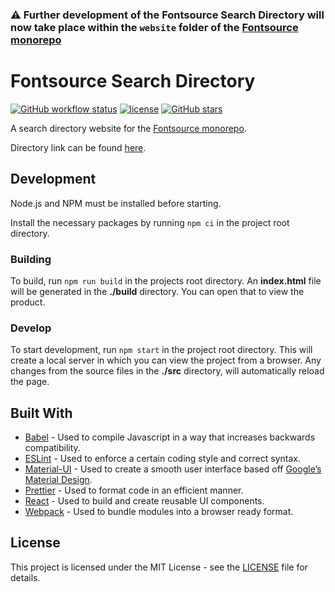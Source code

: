 ### ⚠️ Further development of the Fontsource Search Directory will now take place within the `website` folder of the [Fontsource monorepo](https://github.com/fontsource/fontsource)

# Fontsource Search Directory

[![GitHub workflow status](https://img.shields.io/github/workflow/status/fontsource/search-directory/Publish%20Website)](https://github.com/fontsource/search-directory/actions?query=workflow%3A%22Publish+Website%22) [![license](https://img.shields.io/static/v1?label=license&message=MIT&color=brightgreen)](LICENSE) [![GitHub stars](https://img.shields.io/github/stars/fontsource/fontsource-search-directory.svg?style=social&label=Star)](https://github.com/fontsource/search-directory/stargazers)

A search directory website for the [Fontsource monorepo](https://github.com/fontsource/fontsource).

Directory link can be found [here](https://fontsource.org).

## Development

Node.js and NPM must be installed before starting.

Install the necessary packages by running `npm ci` in the project root directory.

### Building

To build, run `npm run build` in the projects root directory. An **index.html** file will be generated in the **./build** directory. You can open that to view the product.

### Develop

To start development, run `npm start` in the project root directory. This will create a local server in which you can view the project from a browser. Any changes from the source files in the **./src** directory, will automatically reload the page.

## Built With

- [Babel](https://babeljs.io/) - Used to compile Javascript in a way that increases backwards compatibility.
- [ESLint](https://eslint.org/) - Used to enforce a certain coding style and correct syntax.
- [Material-UI](https://material-ui.com/) - Used to create a smooth user interface based off [Google’s Material Design](https://material.io/).
- [Prettier](https://prettier.io/) - Used to format code in an efficient manner.
- [React](https://reactjs.org/) - Used to build and create reusable UI components.
- [Webpack](https://webpack.js.org/) - Used to bundle modules into a browser ready format.

## License

This project is licensed under the MIT License - see the [LICENSE](LICENSE) file for details.
